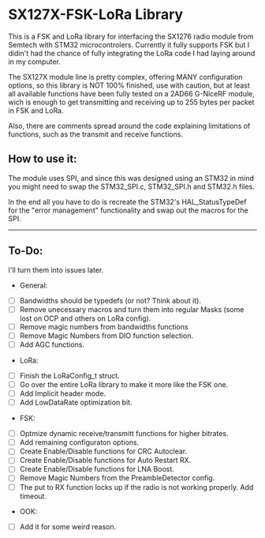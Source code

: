 # SX127X-FSK-LoRa Library

This is a FSK and LoRa library for interfacing the SX1276 radio module from Semtech with STM32 microcontrolers. Currently it fully supports FSK but I didin't had the chance of fully integrating the LoRa code I had laying around in my computer.

The SX127X module line is pretty complex, offering MANY configuration options, so this library is NOT 100% finished, use with caution, but at least all available functions have been fully tested on a 2AD66 G-NiceRF module, wich is enough to get transmitting and receiving up to 255 bytes per packet in FSK and LoRa.

Also, there are comments spread around the code explaining limitations of functions, such as the transmit and receive functions.


## How to use it:

The module uses SPI, and since this was designed using an STM32 in mind you might need to swap the STM32_SPI.c, STM32_SPI.h and STM32.h files.

In the end all you have to do is recreate the STM32's HAL_StatusTypeDef for the "error management" functionality and swap out the macros for the SPI.

-----------------------

## To-Do:

I'll turn them into issues later.

* General:
- [ ] Bandwidths should be typedefs (or not? Think about it).
- [ ] Remove unecessary macros and turn them into regular Masks (some lost on OCP and others on LoRa config).
- [ ] Remove magic numbers from bandwidths functions
- [ ] Remove Magic Numbers from DIO function selection.
- [ ] Add AGC functions.

* LoRa:
- [ ] Finish the LoRaConfig_t struct.
- [ ] Go over the entire LoRa library to make it more like the FSK one.
- [ ] Add Implicit header mode.
- [ ] Add LowDataRate optimization bit.

* FSK:
- [ ] Optmize dynamic receive/transmitt functions for higher bitrates.
- [ ] Add remaining configuraton options.
- [ ] Create Enable/Disable functions for CRC Autoclear.
- [ ] Create Enable/Disable functions for Auto Restart RX.
- [ ] Create Enable/Disable functions for LNA Boost.
- [ ] Remove Magic Numbers from the PreambleDetector config.
- [ ] The put to RX function locks up if the radio is not working properly. Add timeout.

* OOK:
- [ ] Add it for some weird reason.
